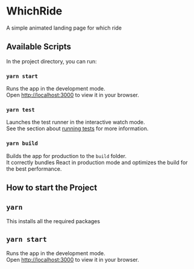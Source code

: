 # WhichRide

A simple animated landing page for which ride 


## Available Scripts

In the project directory, you can run:

### `yarn start`

Runs the app in the development mode.\
Open [http://localhost:3000](http://localhost:3000) to view it in your browser.


### `yarn test`

Launches the test runner in the interactive watch mode.\
See the section about [running tests](https://facebook.github.io/create-react-app/docs/running-tests) for more information.

### `yarn build`

Builds the app for production to the `build` folder.\
It correctly bundles React in production mode and optimizes the build for the best performance.

## How to start the Project 

## `yarn`
This installs all the required packages

## `yarn start`
Runs the app in the development mode.\
Open [http://localhost:3000](http://localhost:3000) to view it in your browser.